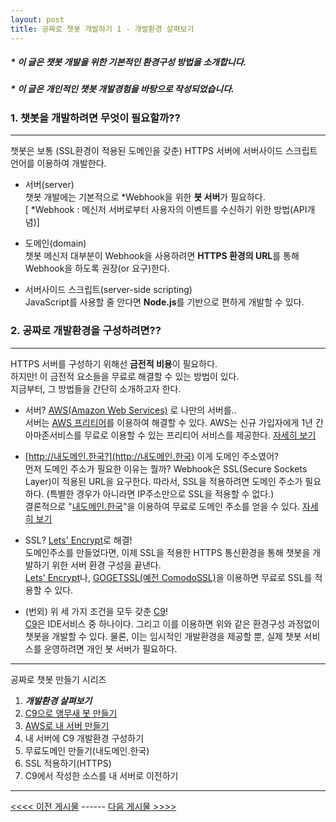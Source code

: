 ```yaml
---
layout: post
title: 공짜로 챗봇 개발하기 1 - 개발환경 살펴보기
---
```

##### * 이 글은 챗봇 개발을 위한 기본적인 환경구성 방법을 소개합니다.
##### * 이 글은 개인적인 챗봇 개발경험을 바탕으로 작성되었습니다.


### 1. 챗봇을 개발하려면 무엇이 필요할까??
---
챗봇은 보통 (SSL환경이 적용된 도메인을 갖춘) HTTPS 서버에 서버사이드 스크립트 언어를 이용하여 개발한다.

  - 서버(server)  
    챗봇 개발에는 기본적으로 *Webhook을 위한 **봇 서버**가 필요하다.  
    [ *Webhook : 메신저 서버로부터 사용자의 이벤트를 수신하기 위한 방법(API개념)]

  - 도메인(domain)  
    챗봇 메신저 대부분이 Webhook을 사용하려면 **HTTPS 환경의 URL**를 통해 Webhook을 하도록 권장(or 요구)한다.

  - 서버사이드 스크립트(server-side scripting)   
    JavaScript를 사용할 줄 안다면 **Node.js**를 기반으로 편하게 개발할 수 있다.  


### 2. 공짜로 개발환경을 구성하려면??
---
HTTPS 서버를 구성하기 위해선 **금전적 비용**이 필요하다.  
하지만! 이 금전적 요소들을 무료로 해결할 수 있는 방법이 있다.  
지금부터, 그 방법들을 간단히 소개하고자 한다.

  - 서버? [AWS(Amazon Web Services)](https://aws.amazon.com/ko/) 로 나만의 서버를..   
  서버는 [AWS 프리티어](https://https://aws.amazon.com/ko/free/?sc_channel=PS&sc_campaign=acquisition_KR&Country=KR&sc_publisher=Naver&sc_medium=brandsearch_PC&sc_content=brandsearch&sc_detail=main_title&sc_category=Beginner&sc_segment=Beginner)를 이용하여 해결할 수 있다. AWS는 신규 가입자에게 1년 간 아마존서비스를 무료로 이용할 수 있는 프리티어 서비스를 제공한다. [자세히 보기](https://tadoya.github.io/How-to-make-Chatbot_3/)

  - [http://내도메인.한국?](http://내도메인.한국) 이게 도메인 주소였어?  
    먼저 도메인 주소가 필요한 이유는 뭘까? Webhook은 SSL(Secure Sockets Layer)이 적용된 URL을 요구한다. 따라서, SSL을 적용하려면 도메인 주소가 필요하다. (특별한 경우가 아니라면 IP주소만으로 SSL을 적용할 수 없다.)  
    결론적으로 "[내도메인.한국](http://내도메인.한국)"을 이용하여 무료로 도메인 주소를 얻을 수 있다. [자세히 보기](https://tadoya.github.io/How-to-make-Chatbot_5/)
  
  - SSL? [Lets' Encrypt](https://letsencrypt.org)로 해결!  
    도메인주소를 만들었다면, 이제 SSL을 적용한 HTTPS 통신환경을 통해 챗봇을 개발하기 위한 서버 환경 구성을 끝낸다.  
    [Lets' Encrypt](https://letsencrypt.org)나, [GOGETSSL(예전 ComodoSSL)](https://www.gogetssl.com)을 이용하면 무료로 SSL를 적용할 수 있다.

  - (번외) 위 세 가지 조건을 모두 갖춘 [C9](https://c9.io)!  
     [C9](https://c9.io)은 IDE서비스 중 하나이다. 그리고 이를 이용하면 위와 같은 환경구성 과정없이 챗봇을 개발할 수 있다. 물론, 이는 임시적인 개발환경을 제공할 뿐, 실제 챗봇 서비스를 운영하려면 개인 봇 서버가 필요하다.  

---
공짜로 챗봇 만들기 시리즈
1. ***개발환경 살펴보기***
2. [C9으로 앵무새 봇 만들기](https://tadoya.github.io/How-to-make-Chatbot_2/)
3. [AWS로 내 서버 만들기](https://tadoya.github.io/How-to-make-Chatbot_3/)
4. 내 서버에 C9 개발환경 구성하기
5. 무료도메인 만들기(내도메인.한국)
6. SSL 적용하기(HTTPS)
7. C9에서 작성한 소스를 내 서버로 이전하기  

---  
[<<<< 이전 게시물](https://tadoya.github.io/Hello-World/) ------ [다음 게시물 >>>>](https://tadoya.github.io/How-to-make-Chatbot_2/)